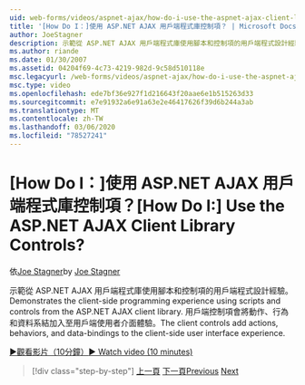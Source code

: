 ```yaml
---
uid: web-forms/videos/aspnet-ajax/how-do-i-use-the-aspnet-ajax-client-library-controls
title: '[How Do I：]使用 ASP.NET AJAX 用戶端程式庫控制項？ | Microsoft Docs'
author: JoeStagner
description: 示範從 ASP.NET AJAX 用戶端程式庫使用腳本和控制項的用戶端程式設計經驗。 用戶端控制項加入動作，behavio 。
ms.author: riande
ms.date: 01/30/2007
ms.assetid: 04204f69-4c73-4219-982d-9c58d510118e
msc.legacyurl: /web-forms/videos/aspnet-ajax/how-do-i-use-the-aspnet-ajax-client-library-controls
msc.type: video
ms.openlocfilehash: ede7bf36e927f1d216643f20aae6e1b515263d33
ms.sourcegitcommit: e7e91932a6e91a63e2e46417626f39d6b244a3ab
ms.translationtype: MT
ms.contentlocale: zh-TW
ms.lasthandoff: 03/06/2020
ms.locfileid: "78527241"
---
```

# <a name="how-do-i-use-the-aspnet-ajax-client-library-controls"></a><span data-ttu-id="fa517-105">[How Do I：]使用 ASP.NET AJAX 用戶端程式庫控制項？</span><span class="sxs-lookup"><span data-stu-id="fa517-105">[How Do I:] Use the ASP.NET AJAX Client Library Controls?</span></span>

<span data-ttu-id="fa517-106">依[Joe Stagner](https://github.com/JoeStagner)</span><span class="sxs-lookup"><span data-stu-id="fa517-106">by [Joe Stagner](https://github.com/JoeStagner)</span></span>

<span data-ttu-id="fa517-107">示範從 ASP.NET AJAX 用戶端程式庫使用腳本和控制項的用戶端程式設計經驗。</span><span class="sxs-lookup"><span data-stu-id="fa517-107">Demonstrates the client-side programming experience using scripts and controls from the ASP.NET AJAX client library.</span></span> <span data-ttu-id="fa517-108">用戶端控制項會將動作、行為和資料系結加入至用戶端使用者介面體驗。</span><span class="sxs-lookup"><span data-stu-id="fa517-108">The client controls add actions, behaviors, and data-bindings to the client-side user interface experience.</span></span>

[<span data-ttu-id="fa517-109">&#9654;觀看影片（10分鐘）</span><span class="sxs-lookup"><span data-stu-id="fa517-109">&#9654; Watch video (10 minutes)</span></span>](https://channel9.msdn.com/Blogs/ASP-NET-Site-Videos/how-do-i-use-the-aspnet-ajax-client-library-controls)

> [!div class="step-by-step"]
> <span data-ttu-id="fa517-110">[上一頁](how-do-i-aspnet-ajax-enable-an-existing-web-service.md)
> [下一頁](how-do-i-use-an-aspnet-ajax-scriptmanagerproxy.md)</span><span class="sxs-lookup"><span data-stu-id="fa517-110">[Previous](how-do-i-aspnet-ajax-enable-an-existing-web-service.md)
[Next](how-do-i-use-an-aspnet-ajax-scriptmanagerproxy.md)</span></span>

